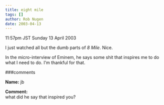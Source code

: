 ```yaml
---
title: eight mile
tags: []
author: Rob Nugen
date: 2003-04-13
---
```


<p class=date>11:57pm JST Sunday 13 April 2003</p>

<p>I just watched all but the dumb parts of <em>8 Mile</em>.
Nice.</p>

<p>In the micro-interview of Eminem, he says some shit that inspires
me to do what I need to do.  I'm thankful for that.</p>


###comments


<p><b>Name:</b> jb

<p><b>Comment:</b>
<br>what did he say that inspired you?

